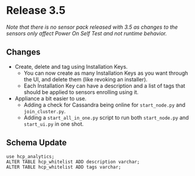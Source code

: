 # Release 3.5

*Note that there is no sensor pack released with 3.5 as changes to the sensors only affect Power On Self Test and not runtime behavior.*

## Changes
* Create, delete and tag using Installation Keys.
  * You can now create as many Installation Keys as you want through the UI, and delete them (like revoking an installer).
  * Each Installation Key can have a description and a list of tags that should be applied to sensors enrolling using it.
* Appliance a bit easier to use.
  * Adding a check for Cassandra being online for `start_node.py` and `join_cluster.py`.
  * Adding a `start_all_in_one.py` script to run both `start_node.py` and `start_ui.py` in one shot.

## Schema Update
```
use hcp_analytics;
ALTER TABLE hcp_whitelist ADD description varchar;
ALTER TABLE hcp_whitelist ADD tags varchar;
```

